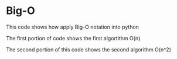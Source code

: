 # Big-O
This code shows how apply Big-O notation into python

The first portion of code shows the first algortithm O(n)

The second portion of this code shows the second algorithm O(n^2)

